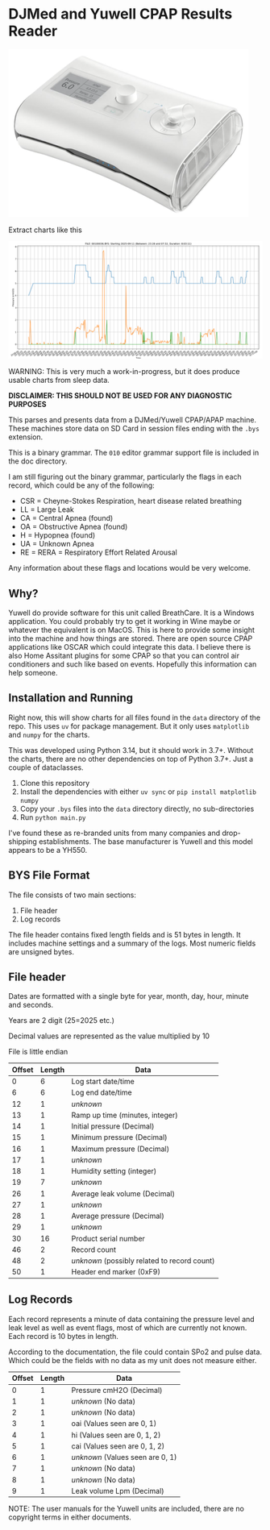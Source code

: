 DJMed and Yuwell CPAP Results Reader
====================================

![JDMed/Yuwell CPAP Machine](./examples/djmed.png)

Extract charts like this

![DJMed/Yuwell Chart](./examples/chart.png)

WARNING: This is very much a work-in-progress, but it does produce usable charts from sleep data. 

**DISCLAIMER: THIS SHOULD NOT BE USED FOR ANY DIAGNOSTIC PURPOSES**

This parses and presents data from a DJMed/Yuwell CPAP/APAP machine. These machines store data on SD Card in session files ending with the `.bys` extension.

This is a binary grammar. The `010` editor grammar support file is included in the doc directory.

I am still figuring out the binary grammar, particularly the flags in each record, which could be any of the following:

* CSR = Cheyne-Stokes Respiration, heart disease related breathing
* LL = Large Leak
* CA = Central Apnea (found)
* OA = Obstructive Apnea (found)
* H = Hypopnea (found)
* UA = Unknown Apnea
* RE = RERA = Respiratory Effort Related Arousal

Any information about these flags and locations would be very welcome.

Why?
----

Yuwell do provide software for this unit called BreathCare. It is a Windows application. You could probably try to get it working in Wine maybe or whatever the equivalent is on MacOS. This is here to provide some insight into the machine and how things are stored. There are open source CPAP applications like OSCAR which could integrate this data. I believe there is also Home Assitant plugins for some CPAP so that you can control air conditioners and such like based on events. Hopefully this information can help someone.

Installation and Running
------------------------

Right now, this will show charts for all files found in the `data` directory of the repo. This uses `uv` for package management. But it only uses `matplotlib` and `numpy` for the charts.

This was developed using Python 3.14, but it should work in 3.7+. Without the charts, there are no other dependencies on top of Python 3.7+. Just a couple of dataclasses.

1. Clone this repository
2. Install the dependencies with either `uv sync` or `pip install matplotlib numpy`
3. Copy your `.bys` files into the `data` directory directly, no sub-directories
4. Run `python main.py`

I've found these as re-branded units from many companies and drop-shipping establishments. The base manufacturer is Yuwell and this model appears to be a YH550.

BYS File Format
---------------

The file consists of two main sections:

1. File header
2. Log records

The file header contains fixed length fields and is 51 bytes in length. It includes machine settings and a summary of the logs. Most numeric fields are unsigned bytes.

File header
-----------

Dates are formatted with a single byte for year, month, day, hour, minute and seconds.

Years are 2 digit (25=2025 etc.)

Decimal values are represented as the value multiplied by 10

File is little endian


| Offset | Length | Data |
|--------|--------|------|
| 0 | 6 | Log start date/time |
| 6 | 6 | Log end date/time |
| 12 | 1 | *unknown* |
| 13 | 1 | Ramp up time (minutes, integer) |
| 14 | 1 | Initial pressure (Decimal) |
| 15 | 1 | Minimum pressure (Decimal) |
| 16 | 1 | Maximum pressure (Decimal) |
| 17 | 1 | *unknown* |
| 18 | 1 | Humidity setting (integer) |
| 19 | 7 | *unknown* |
| 26 | 1 | Average leak volume (Decimal) |
| 27 | 1 | *unknown* |
| 28 | 1 | Average pressure (Decimal) |
| 29 | 1 | *unknown* |
| 30 | 16 | Product serial number |
| 46 | 2 | Record count |
| 48 | 2 | *unknown* (possibly related to record count) |
| 50 | 1 | Header end marker (0xF9) |

Log Records
-----------

Each record represents a minute of data containing the pressure level and leak level as well as event flags, most of which are currently not known. Each record is 10 bytes in length.

According to the documentation, the file could contain SPo2 and pulse data. Which could be the fields with no data as my unit does not measure either.

| Offset | Length | Data |
|--------|--------|------|
| 0 | 1 | Pressure cmH2O (Decimal) |
| 1 | 1 | *unknown* (No data) |
| 2 | 1 | *unknown* (No data) |
| 3 | 1 | oai (Values seen are 0, 1) |
| 4 | 1 | hi (Values seen are 0, 1, 2) |
| 5 | 1 | cai (Values seen are 0, 1, 2) |
| 6 | 1 | *unknown* (Values seen are 0, 1) |
| 7 | 1 | *unknown* (No data) |
| 8 | 1 | *unknown* (No data) |
| 9 | 1 | Leak volume Lpm (Decimal) |


NOTE: The user manuals for the Yuwell units are included, there are no copyright terms in either documents.